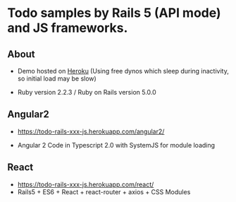 # Todo samples by Rails 5 (API mode) and JS frameworks.

## About
* Demo hosted on [Heroku](https://todo-rails-xxx-js.herokuapp.com/angular2/)
    (Using free dynos which sleep during inactivity, so initial load may be slow)

* Ruby version 2.2.3 / Ruby on Rails version 5.0.0 

## Angular2
* https://todo-rails-xxx-js.herokuapp.com/angular2/

* Angular 2 Code in Typescript 2.0 with SystemJS for module loading

## React
* https://todo-rails-xxx-js.herokuapp.com/react/
* Rails5 + ES6 + React + react-router + axios + CSS Modules

